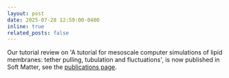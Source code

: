 ```yaml
---
layout: post
date: 2025-07-28 12:59:00-0400
inline: true
related_posts: false
---
```


Our tutorial review on 'A tutorial for mesoscale computer simulations of lipid membranes: tether pulling, tubulation and fluctuations', is now published in Soft Matter, see the <a href="https://ffffrey.github.io/publications/"> publications page</a>.

